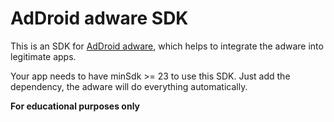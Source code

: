 # AdDroid adware SDK
This is an SDK for [AdDroid adware](https://github.com/IsHacker003/AdDroid_adware_SDK), which helps to integrate the adware into legitimate apps. 

Your app needs to have minSdk >= 23 to use this SDK. Just add the dependency, the adware will do everything automatically.

**For educational purposes only**
